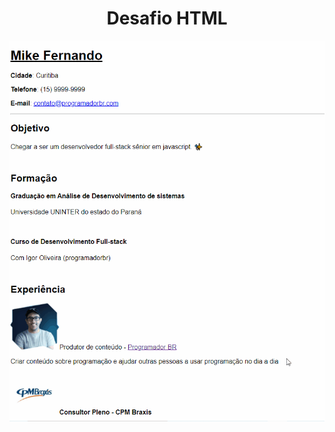<h1 align="center"> Desafio HTML </h1>

<div align="center">
  <img src="github/desafio.gif" alt="desafio" widht="400" />
</div>

